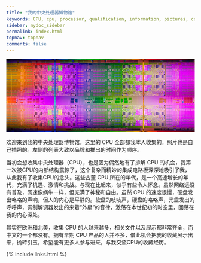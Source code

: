 ```yaml
---
title: "我的中央处理器博物馆"
keywords: CPU, cpu, processor, qualification, information, pictures, core, frequency, chip packaging, packaging, cpu info, x86, collection, amd, cyrix, harris, ibm, idt, iit, intel, motorola, nec, sgs, sgs-thomson, siemens, ST, signetics, mhs, ti, texas instruments, ulsi, umc, weitek, zilog, 808x, 8085, 8088, 8086, 80188, 80186, 80286, 286, 80386, 386, i386, Am386, 386sx, 386dx, 486, i486, 586, 486sx, 486dx, overdrive, 487, pentium, 586, 5x86, 386dlc, 386slc, 486dx2, mmx, ppro, pentium-pro, pro, athlon, duron, z80, dirk oppelt, dirk, oppelt, engineering, sample, samples
sidebar: mydoc_sidebar
permalink: index.html
topnav: topnav
comments: false
---
```


![CPU 晶圆高清图](/images/cpus/wafer_cpu.jpg)

欢迎来到我的中央处理器博物馆，这里的 CPU 全部都我本人收集的，照片也是自己拍照的。左侧的列表大致以品牌和推出的时间作为顺序。

当初会想收集中央处理器（CPU），也是因为偶然地有了拆解 CPU 的机会，我第一次被CPU的内部结构震惊了，这个复杂而精妙的集成电路板深深地吸引了我，从此我有了收集CPU的念头。这些古董 CPU 所在的年代，是一个高速增长的年代，充满了机遇、激情和挑战。与现在比起来，似乎有些令人怀念。虽然网络远没有普及，网速像蜗牛一样，但充满了神秘和自由。虽然 CPU 的速度很慢，硬盘发出咯咯的声响，但人的内心是平静的。软盘的吱吱声，硬盘的咯咯声，光盘发出的呼呼声，调制解调器发出的来着“外星”的音律，激荡在本世纪初的时空里，回荡在我的内心深处。

其实在欧洲和北美，收集 CPU 的人越来越多，相关文件以及展示都非常齐全，而中文的一个都没有。拥有早期 CPU 产品的人并不多，借此机会把我的收藏展示出来，抛砖引玉，希望能有更多人参与进来，与我交流CPU的收藏经历。


{% include links.html %}
